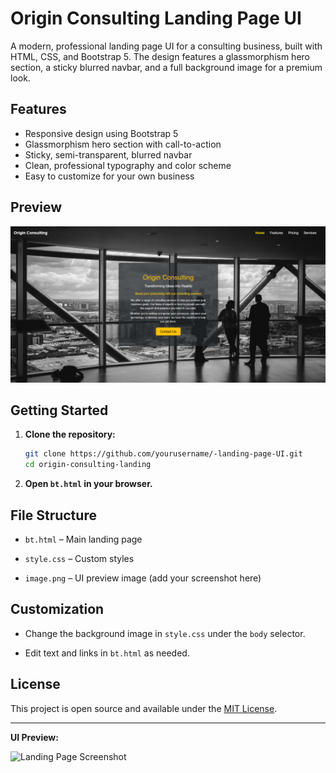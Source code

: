 # Origin Consulting Landing Page UI

A modern, professional landing page UI for a consulting business, built with HTML, CSS, and Bootstrap 5. The design features a glassmorphism hero section, a sticky blurred navbar, and a full background image for a premium look.

## Features
- Responsive design using Bootstrap 5
- Glassmorphism hero section with call-to-action
- Sticky, semi-transparent, blurred navbar
- Clean, professional typography and color scheme
- Easy to customize for your own business

## Preview

![UI Preview](./image.png)



## Getting Started

1. **Clone the repository:**
   ```sh
   git clone https://github.com/yourusername/-landing-page-UI.git
   cd origin-consulting-landing
   ```
2. **Open `bt.html` in your browser.**

## File Structure
- `bt.html` – Main landing page
- `style.css` – Custom styles

- `image.png` – UI preview image (add your screenshot here)

## Customization
- Change the background image in `style.css` under the `body` selector.

- Edit text and links in `bt.html` as needed.

## License
This project is open source and available under the [MIT License](LICENSE).

---

**UI Preview:**

![Landing Page Screenshot](./screenshot.png)

